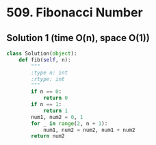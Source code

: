 # 509. Fibonacci Number

## Solution 1 (time O(n), space O(1))

```python
class Solution(object):
    def fib(self, n):
        """
        :type n: int
        :rtype: int
        """
        if n == 0:
            return 0
        if n == 1:
            return 1
        num1, num2 = 0, 1
        for _ in range(2, n + 1):
            num1, num2 = num2, num1 + num2
        return num2
```
